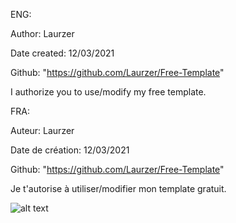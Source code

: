 ENG:

Author: Laurzer

Date created: 12/03/2021

Github: "https://github.com/Laurzer/Free-Template"

I authorize you to use/modify my free template.

FRA:

Auteur: Laurzer

Date de création: 12/03/2021

Github: "https://github.com/Laurzer/Free-Template"

Je t'autorise à utiliser/modifier mon template gratuit.


![alt text](https://github.com/Laurzer/Free-Template/blob/main/icover.pngraw=true)
